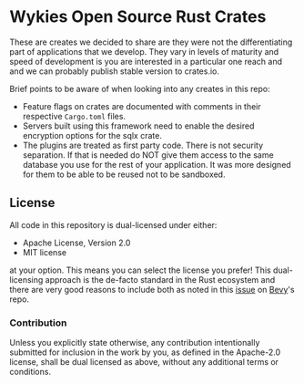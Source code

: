 # Wykies Open Source Rust Crates

<!-- TODO 4: Add Cargo Semver Checks to CI at Workspace level (There is supposed to be a workspace flag) -->

These are creates we decided to share are they were not the differentiating part of applications that we develop.
They vary in levels of maturity and speed of development is you are interested in a particular one reach and and we can probably publish stable version to crates.io.

Brief points to be aware of when looking into any creates in this repo:

- Feature flags on crates are documented with comments in their respective `Cargo.toml` files.
- Servers built using this framework need to enable the desired encryption options for the sqlx crate.
- The plugins are treated as first party code. There is not security separation. If that is needed do NOT give them access to the same database you use for the rest of your application. It was more designed for them to be able to be reused not to be sandboxed.

<!-- TODO 5 Document what tables each plugin uses (probably in their lib.rs, bonus points if it's automated so it stays updated) -->

## License

All code in this repository is dual-licensed under either:

- Apache License, Version 2.0
- MIT license

at your option.
This means you can select the license you prefer!
This dual-licensing approach is the de-facto standard in the Rust ecosystem and there are very good reasons to include both as noted in
this [issue](https://github.com/bevyengine/bevy/issues/2373) on [Bevy](https://bevyengine.org)'s repo.

### Contribution

Unless you explicitly state otherwise, any contribution intentionally submitted
for inclusion in the work by you, as defined in the Apache-2.0 license, shall
be dual licensed as above, without any additional terms or conditions.
